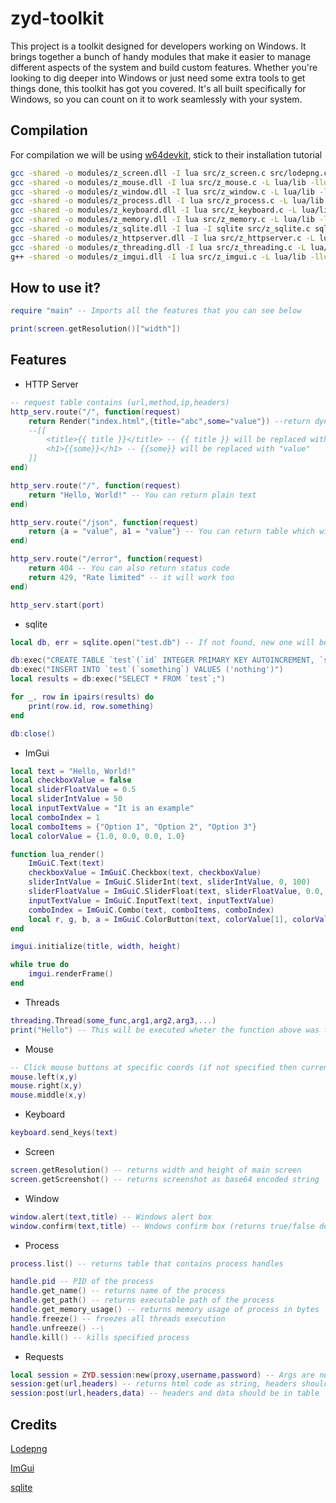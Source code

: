 
# zyd-toolkit

This project is a toolkit designed for developers working on Windows. It brings together a bunch of handy modules that make it easier to manage different aspects of the system and build custom features. Whether you're looking to dig deeper into Windows or just need some extra tools to get things done, this toolkit has got you covered. It's all built specifically for Windows, so you can count on it to work seamlessly with your system.

## Compilation
For compilation we will be using [w64devkit](https://github.com/skeeto/w64devkit), stick to their installation tutorial
```sh
gcc -shared -o modules/z_screen.dll -I lua src/z_screen.c src/lodepng.c -L lua/lib -llua54 -lUser32 -lgdiplus -lGdi32 -Os -s
gcc -shared -o modules/z_mouse.dll -I lua src/z_mouse.c -L lua/lib -llua54 -lUser32 -lGdi32 -Os -s
gcc -shared -o modules/z_window.dll -I lua src/z_window.c -L lua/lib -llua54 -lUser32 -lGdi32 -Os -s
gcc -shared -o modules/z_process.dll -I lua src/z_process.c -L lua/lib -llua54 -lUser32 -lGdi32 -Os -s
gcc -shared -o modules/z_keyboard.dll -I lua src/z_keyboard.c -L lua/lib -llua54 -lUser32 -lGdi32 -Os -s
gcc -shared -o modules/z_memory.dll -I lua src/z_memory.c -L lua/lib -llua54 -lUser32 -lkernel32 -lGdi32 -Os -s
gcc -shared -o modules/z_sqlite.dll -I lua -I sqlite src/z_sqlite.c sqlite/sqlite3.c -L lua/lib -llua54 -Os -s
gcc -shared -o modules/z_httpserver.dll -I lua src/z_httpserver.c -L lua/lib -llua54 -lUser32 -lws2_32 -lGdi32 -Os -s
gcc -shared -o modules/z_threading.dll -I lua src/z_threading.c -L lua/lib -llua54 -lUser32 -lGdi32 -Os -s
g++ -shared -o modules/z_imgui.dll -I lua src/z_imgui.c -L lua/lib -llua54 imgui/imgui.cpp imgui/imgui_draw.cpp imgui/imgui_widgets.cpp imgui/imgui_tables.cpp imgui/imgui_demo.cpp imgui/backends/imgui_impl_dx10.cpp imgui/backends/imgui_impl_win32.cpp -I imgui -I imgui/backends -ld3d10 -ld3dcompiler -lcomdlg32 -lole32 -luser32 -lgdi32 -ldwmapi -Os -s
```

## How to use it?

```lua
require "main" -- Imports all the features that you can see below

print(screen.getResolution()["width"])
```

## Features

- HTTP Server

```lua
-- request table contains (url,method,ip,headers)
http_serv.route("/", function(request)
    return Render("index.html",{title="abc",some="value"}) --return dynamic html page, see usage below
    --[[
        <title>{{ title }}</title> -- {{ title }} will be replaced with "abc"
        <h1>{{some}}</h1> -- {{some}} will be replaced with "value"
    ]]
end)

http_serv.route("/", function(request)
    return "Hello, World!" -- You can return plain text
end)

http_serv.route("/json", function(request)
    return {a = "value", a1 = "value"} -- You can return table which will be parsed to json
end)

http_serv.route("/error", function(request)
    return 404 -- You can also return status code
    return 429, "Rate limited" -- it will work too
end)

http_serv.start(port) 
```

- sqlite

```lua
local db, err = sqlite.open("test.db") -- If not found, new one will be created

db:exec("CREATE TABLE `test`(`id` INTEGER PRIMARY KEY AUTOINCREMENT, `something` TEXT NOT NULL)")
db:exec("INSERT INTO `test`(`something`) VALUES ('nothing')")
local results = db:exec("SELECT * FROM `test`;")

for _, row in ipairs(results) do
    print(row.id, row.something)
end

db:close()
```

- ImGui

```lua
local text = "Hello, World!"
local checkboxValue = false
local sliderFloatValue = 0.5
local sliderIntValue = 50
local inputTextValue = "It is an example"
local comboIndex = 1
local comboItems = {"Option 1", "Option 2", "Option 3"}
local colorValue = {1.0, 0.0, 0.0, 1.0}

function lua_render()
    ImGuiC.Text(text)
    checkboxValue = ImGuiC.Checkbox(text, checkboxValue)
    sliderIntValue = ImGuiC.SliderInt(text, sliderIntValue, 0, 100)
    sliderFloatValue = ImGuiC.SliderFloat(text, sliderFloatValue, 0.0, 1.0)
    inputTextValue = ImGuiC.InputText(text, inputTextValue)
    comboIndex = ImGuiC.Combo(text, comboItems, comboIndex)
    local r, g, b, a = ImGuiC.ColorButton(text, colorValue[1], colorValue[2], colorValue[3], colorValue[4])
end

imgui.initialize(title, width, height)

while true do
    imgui.renderFrame()
end
```

- Threads

```lua
threading.Thread(some_func,arg1,arg2,arg3,...)
print("Hello") -- This will be executed wheter the function above was fully executed
```

- Mouse

```lua
-- Click mouse buttons at specific coords (if not specified then current location will be used)
mouse.left(x,y)
mouse.right(x,y)
mouse.middle(x,y)
```

- Keyboard

```lua
keyboard.send_keys(text)
```

- Screen

```lua
screen.getResolution() -- returns width and height of main screen
screen.getScreenshot() -- returns screenshot as base64 encoded string
```

- Window

```lua
window.alert(text,title) -- Windows alert box
window.confirm(text,title) -- Wndows confirm box (returns true/false depending on what was clicked)
```

- Process

```lua
process.list() -- returns table that contains process handles

handle.pid -- PID of the process
handle.get_name() -- returns name of the process
handle.get_path() -- returns executable path of the process
handle.get_memory_usage() -- returns memory usage of process in bytes
handle.freeze() -- freezes all threads execution
handle.unfreeze() --\
handle.kill() -- kills specified process
```

- Requests

```lua
local session = ZYD.session:new(proxy,username,password) -- Args are not required
session:get(url,headers) -- returns html code as string, headers should be in table - ex. {["Host"]="a.com"}
session:post(url,headers,data) -- headers and data should be in table
```

## Credits
[Lodepng](https://github.com/lvandeve/lodepng)

[ImGui](https://github.com/ocornut/imgui)

[sqlite](https://github.com/sqlite/sqlite)
